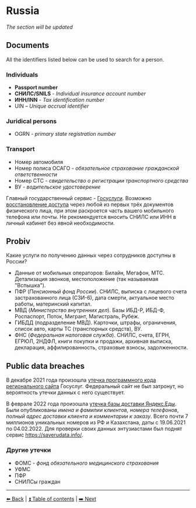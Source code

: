 # Russia

*The section will be updated*

## Documents

All the identifiers listed below can be used to search for a person.

### Individuals
- **Passport number**
- **СНИЛС/SNILS** - *Individual insurance account number*
- **ИНН/INN** - *Tax identification number*
- UIN – *Unique accrual identifier*

### Juridical persons
- OGRN - *primary state registration number*

### Transport
- Номер автомобиля
- Номер полиса ОСАГО - *обязательное страхование гражданской ответственности*
- Номер СТС - *свидетельство о регистрации транспортного средства*
- ВУ - *водительское удостоверение*

Главный государственный сервис - [Госуслуги](https://www.gosuslugi.ru/). Возможно
[восстановление доступа](https://esia.gosuslugi.ru/recovery/)
через любой из первых трёх документов физического лица, при этом раскроется
часть вашего мобильного телефона или почты. Не рекомендуется
вносить СНИЛС или ИНН в личный кабинет без явной необходимости.

## Probiv

Какие услуги по получению данных через сотрудников доступны в России?

- Данные от мобильных операторов: Билайн, Мегафон, МТС. Детализация звонков, местоположение (так называемая "Вспышка").
- ПФР (*Пенсионный фонд России*). СНИЛС, выписка с лицевого счета застрахованного лица (СЗИ-6), дата смерти,
актуальное место работы, материнский капитал.
- МВД (*Министерство внутренних дел*). Базы ИБД-Р, ИБД-Ф, Роспаспорт, Поток, Мигрант, Магистраль, Рубеж.
- ГИБДД (подразделение МВД). Карточки, штрафы, ограничения, список авто, карты ТС (транспорных средств), ВУ.
- ФНС (*Федеральная налоговая служба*). СНИЛС, счета, ЕГРН, ЕГРЮЛ, 2НДФЛ, книги покупки и продажи, архивная выписка,
декларация, аффилированность, страховые взносы, задолженности.

## Public data breaches

В декабре 2021 года произошла [утечка программного кода
регионального сайта](https://www.forbes.ru/tekhnologii/451375-privlec-vnimanie-k-probleme-kto-slil-ishodnyj-kod-gosuslug-i-cem-eto-grozit)
Госуслуг. Федеральный сайт не был затронут, но вероятность
утечки данных с него существует.

В феврале 2022 года произошла [утечка базы доставки Яндекс.Еды](https://habr.com/ru/news/t/654039/).
Были опубликованы _имена и фамилии клиентов, номера телефонов_,
_полный адрес доставки клиента и комментарии к заказу_.
Всего почти 7 миллионов уникальных номеров из РФ и Казахстана, даты с 19.06.2021 по 04.02.2022.
Для проверки своих данных энтузиастами был поднят сервис https://saverudata.info/.

### Другие утечки
- ФОМС - *фонд обязательного медицинского страхования*
- УФМС
- ПФР
- СНИЛСы граждан

---

[⬅️ Back](./deleteme.md) | [⏫ Table of contents](../README.md) | [➡️ Next](./ukraine.md)
